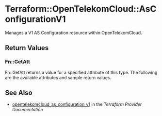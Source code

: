 # Terraform::OpenTelekomCloud::AsConfigurationV1

Manages a V1 AS Configuration resource within OpenTelekomCloud.

## Return Values

### Fn::GetAtt

Fn::GetAtt returns a value for a specified attribute of this type. The following are the available attributes and sample return values.

## See Also

* [opentelekomcloud_as_configuration_v1](https://www.terraform.io/docs/providers/opentelekomcloud/r/as_configuration_v1.html) in the _Terraform Provider Documentation_